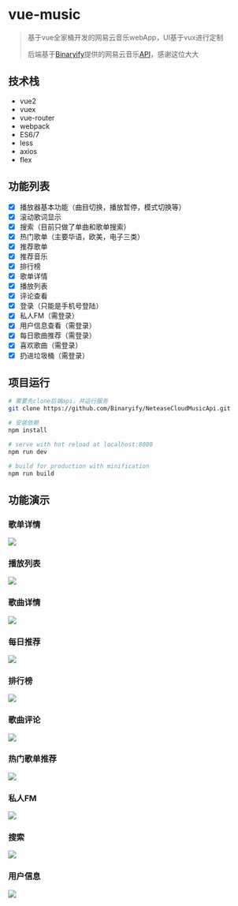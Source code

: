 # vue-music

> 基于vue全家桶开发的网易云音乐webApp，UI基于vux进行定制
> 
> 后端基于[Binaryify](https://github.com/Binaryify)提供的网易云音乐[API](https://github.com/Binaryify)，感谢这位大大

## 技术栈
* vue2
* vuex
* vue-router
* webpack
* ES6/7
* less
* axios
* flex

## 功能列表
- [x] 播放器基本功能（曲目切换，播放暂停，模式切换等）
- [x] 滚动歌词显示
- [x] 搜索（目前只做了单曲和歌单搜索）
- [x] 热门歌单（主要华语，欧美，电子三类）
- [x] 推荐歌单
- [x] 推荐音乐
- [x] 排行榜
- [x] 歌单详情
- [x] 播放列表
- [x] 评论查看
- [x] 登录（只能是手机号登陆）
- [x] 私人FM（需登录）
- [x] 用户信息查看（需登录）
- [x] 每日歌曲推荐（需登录）
- [x] 喜欢歌曲（需登录）
- [x] 扔进垃圾桶（需登录）

## 项目运行

``` bash
# 需要先clone后端api，并运行服务
git clone https://github.com/Binaryify/NeteaseCloudMusicApi.git

# 安装依赖
npm install

# serve with hot reload at localhost:8080
npm run dev

# build for production with minification
npm run build

```
## 功能演示
### 歌单详情
<img src='http://i1.buimg.com/1949/0512fe916a0f1c94.gif'>

### 播放列表
<img src='http://i1.buimg.com/1949/76cc02063593412c.gif'>

### 歌曲详情
<img src='http://i1.buimg.com/1949/416daeeb050e3bf3.gif'>

### 每日推荐
<img src='http://i1.buimg.com/1949/20d896a9681ca8c6.gif'>

### 排行榜
<img src='http://i1.buimg.com/1949/abd3a20a5c417bc3.gif'>

### 歌曲评论
<img src='http://i1.buimg.com/1949/13411544dfb9fa18.gif'>

### 热门歌单推荐
<img src='http://i1.buimg.com/1949/6a3e09931e5ab301.gif'>

### 私人FM
<img src='http://i1.buimg.com/1949/bacfc2f9b71e32ea.gif'>

### 搜索
<img src='http://i1.buimg.com/1949/0554a7b46166faa3.gif'>

### 用户信息
<img src='http://i1.buimg.com/1949/d10285719920bbc7.gif'>